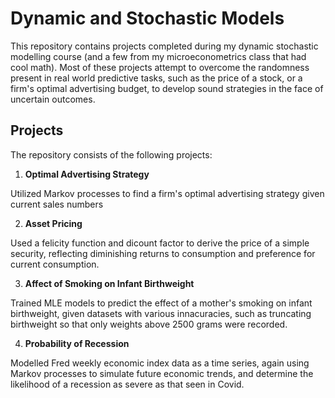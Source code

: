 # Dynamic and Stochastic Models
This repository contains projects completed during my dynamic stochastic modelling course (and a few from my microeconometrics class that had cool math). 
Most of these projects attempt to overcome the randomness present in real world predictive tasks, such as the price of a stock, or a firm's optimal advertising budget, 
to develop sound strategies in the face of uncertain outcomes. 

## Projects
The repository consists of the following projects:

1. **Optimal Advertising Strategy**

Utilized Markov processes to find a firm's optimal advertising strategy given current sales numbers

2. **Asset Pricing**

Used a felicity function and dicount factor to derive the price of a simple security, 
reflecting diminishing returns to consumption and preference for current consumption.

3. **Affect of Smoking on Infant Birthweight**

Trained MLE models to predict the effect of a mother's smoking on infant birthweight, 
given datasets with various innacuracies, such as truncating birthweight so that only weights
above 2500 grams were recorded.

4. **Probability of Recession**

Modelled Fred weekly economic index data as a time series, again using Markov processes to 
simulate future economic trends, and determine the likelihood of a recession as severe as that
seen in Covid. 
